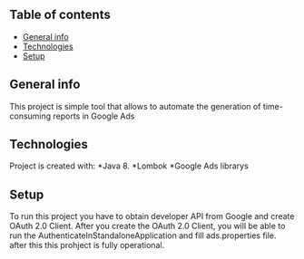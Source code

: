 ## Table of contents
* [General info](#general-info)
* [Technologies](#technologies)
* [Setup](#setup)

## General info
This project is simple tool that allows to automate the generation of time-consuming reports in Google Ads

	
## Technologies
Project is created with:
*Java 8.
*Lombok
*Google Ads librarys
	
## Setup
To run this project you have to obtain developer API from Google and create OAuth 2.0 Client.
After you create the OAuth 2.0 Client, you will be able to run the AuthenticateInStandaloneApplication and fill ads.properties file.
after this this prohject is fully operational.

